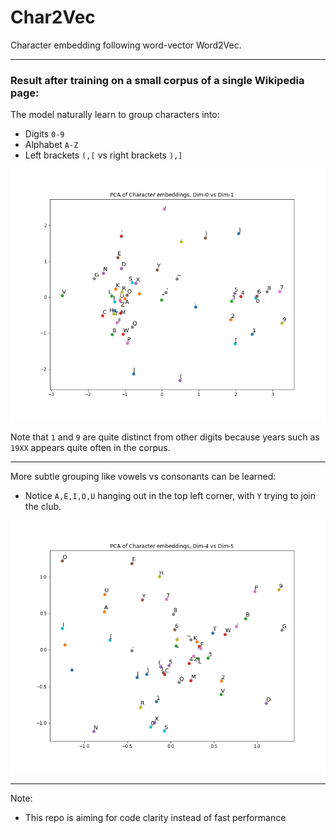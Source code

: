 # Char2Vec
Character embedding following word-vector Word2Vec.

---

### Result after training on a small corpus of a single Wikipedia page:

The model naturally learn to group characters into:
- Digits `0-9`
- Alphabet `A-Z`
- Left brackets `(,[` vs right brackets `),]`

![alt text](docs/PCA-0-1.png "PCA 0-1")

Note that `1` and `9` are quite distinct from other digits because years such as `19XX` appears quite often in the corpus.

---

More subtle grouping like vowels vs consonants can be learned:
- Notice `A,E,I,O,U` hanging out in the top left corner, with `Y` trying to join the club.

![alt text](docs/PCA-4-5.png "PCA 4-5")

---

Note:

* This repo is aiming for code clarity instead of fast performance
